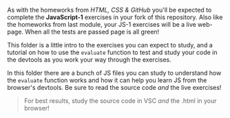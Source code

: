 As with the homeworks from _HTML, CSS & GitHub_ you'll be expected to complete the __JavaScript-1__ exercises in your fork of this repository.  Also like the homeworks from last module, your JS-1 exercises will be a live web-page.  When all the tests are passed page is all green!

This folder is a little intro to the exercises you can expect to study, and a tutorial on how to use the ```evaluate``` function to test and study your code in the devtools as you work your way through the exercises.

In this folder there are a bunch of JS files you can study to understand how the ```evaluate``` function works and how it can help you learn JS from the browser's devtools.  Be sure to read the source code _and_ the live exercises!


> For best results, study the source code in VSC _and_ the .html in your browser!
